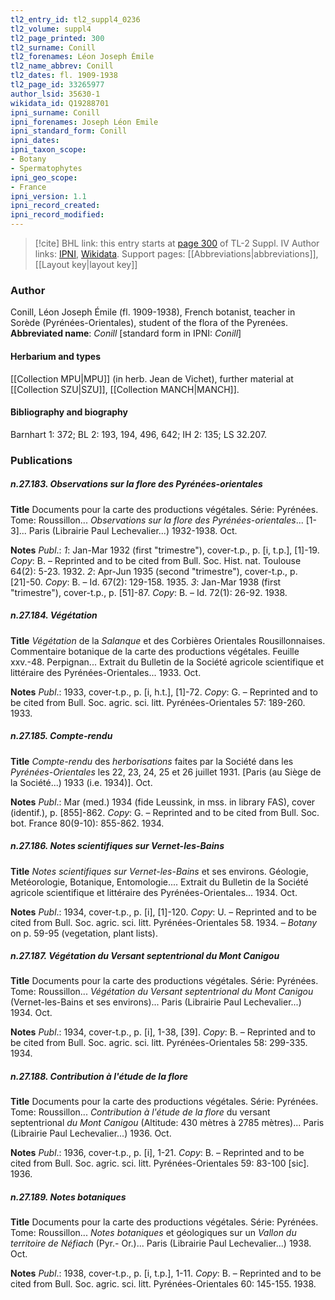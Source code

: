 ```yaml
---
tl2_entry_id: tl2_suppl4_0236
tl2_volume: suppl4
tl2_page_printed: 300
tl2_surname: Conill
tl2_forenames: Léon Joseph Émile
tl2_name_abbrev: Conill
tl2_dates: fl. 1909-1938
tl2_page_id: 33265977
author_lsid: 35630-1
wikidata_id: Q19288701
ipni_surname: Conill
ipni_forenames: Joseph Léon Emile
ipni_standard_form: Conill
ipni_dates: 
ipni_taxon_scope: 
- Botany
- Spermatophytes
ipni_geo_scope: 
- France
ipni_version: 1.1
ipni_record_created: 
ipni_record_modified:
---
```


> [!cite] BHL link: this entry starts at [page 300](https://www.biodiversitylibrary.org/page/33265977) of TL-2 Suppl. IV
> Author links: [IPNI](https://www.ipni.org/a/35630-1), [Wikidata](https://www.wikidata.org/wiki/Q19288701). Support pages: [[Abbreviations|abbreviations]], [[Layout key|layout key]]

### Author

Conill, Léon Joseph Émile (fl. 1909-1938), French botanist, teacher in Sorède (Pyrénées-Orientales), student of the flora of the Pyrenées. 
**Abbreviated name**: *Conill* \[standard form in IPNI: *Conill*\]

#### Herbarium and types

[[Collection MPU|MPU]] (in herb. Jean de Vichet), further material at [[Collection SZU|SZU]], [[Collection MANCH|MANCH]].

#### Bibliography and biography

Barnhart 1: 372; BL 2: 193, 194, 496, 642; IH 2: 135; LS 32.207.

### Publications

##### n.27.183. Observations sur la flore des Pyrénées-orientales

**Title**
Documents pour la carte des productions végétales. Série: Pyrénées. Tome: Roussillon... *Observations sur la flore des Pyrénées-orientales*... \[1-3\]... Paris (Librairie Paul Lechevalier...) 1932-1938. Oct.

**Notes**
*Publ*.: *1*: Jan-Mar 1932 (first "trimestre"), cover-t.p., p. \[i, t.p.\], \[1\]-19. *Copy*: B. – Reprinted and to be cited from Bull. Soc. Hist. nat. Toulouse 64(2): 5-23. 1932.
*2*: Apr-Jun 1935 (second "trimestre"), cover-t.p., p. \[21\]-50. *Copy*: B. – Id. 67(2): 129-158. 1935.
*3*: Jan-Mar 1938 (first "trimestre"), cover-t.p., p. \[51\]-87. *Copy*: B. – Id. 72(1): 26-92. 1938.

##### n.27.184. Végétation

**Title**
*Végétation* de la *Salanque* et des Corbières Orientales Rousillonnaises. Commentaire botanique de la carte des productions végétales. Feuille xxv.-48. Perpignan... Extrait du Bulletin de la Société agricole scientifique et littéraire des Pyrénées-Orientales... 1933. Oct.

**Notes**
*Publ*.: 1933, cover-t.p., p. \[i, h.t.\], \[1\]-72. *Copy*: G. – Reprinted and to be cited from Bull. Soc. agric. sci. litt. Pyrénées-Orientales 57: 189-260. 1933.

##### n.27.185. Compte-rendu

**Title**
*Compte-rendu* des *herborisations* faites par la Société dans les *Pyrénées-Orientales* les 22, 23, 24, 25 et 26 juillet 1931. \[Paris (au Siège de la Société...) 1933 (i.e. 1934)\]. Oct.

**Notes**
*Publ*.: Mar (med.) 1934 (fide Leussink, in mss. in library FAS), cover (identif.), p. \[855\]-862.
*Copy*: G. – Reprinted and to be cited from Bull. Soc. bot. France 80(9-10): 855-862. 1934.

##### n.27.186. Notes scientifiques sur Vernet-les-Bains

**Title**
*Notes scientifiques sur Vernet-les-Bains* et ses environs. Géologie, Metéorologie, Botanique, Entomologie.... Extrait du Bulletin de la Société agricole scientifique et littéraire des Pyrénées-Orientales... 1934. Oct.

**Notes**
*Publ*.: 1934, cover-t.p., p. \[i\], \[1\]-120. *Copy*: U. – Reprinted and to be cited from Bull. Soc. agric. sci. litt. Pyrénées-Orientales 58. 1934. – *Botany* on p. 59-95 (vegetation, plant lists).

##### n.27.187. Végétation du Versant septentrional du Mont Canigou

**Title**
Documents pour la carte des productions végétales. Série: Pyrénées. Tome: Roussillon... *Végétation du Versant septentrional du Mont Canigou* (Vernet-les-Bains et ses environs)... Paris (Librairie Paul Lechevalier...) 1934. Oct.

**Notes**
*Publ*.: 1934, cover-t.p., p. \[i\], 1-38, \[39\]. *Copy*: B. – Reprinted and to be cited from Bull. Soc. agric. sci. litt. Pyrénées-Orientales 58: 299-335. 1934.

##### n.27.188. Contribution à l'étude de la flore

**Title**
Documents pour la carte des productions végétales. Série: Pyrénées. Tome: Roussillon... *Contribution à l'étude de la flore* du versant septentrional *du Mont Canigou* (Altitude: 430 mètres à 2785 mètres)... Paris (Librairie Paul Lechevalier...) 1936. Oct.

**Notes**
*Publ*.: 1936, cover-t.p., p. \[i\], 1-21. *Copy*: B. – Reprinted and to be cited from Bull. Soc. agric. sci. litt. Pyrénées-Orientales 59: 83-100 \[sic\]. 1936.

##### n.27.189. Notes botaniques

**Title**
Documents pour la carte des productions végétales. Série: Pyrénées. Tome: Roussillon... *Notes botaniques* et géologiques sur un *Vallon du territoire de Néfiach* (Pyr.- Or.)... Paris (Librairie Paul Lechevalier...) 1938. Oct.

**Notes**
*Publ*.: 1938, cover-t.p., p. \[i, t.p.\], 1-11. *Copy*: B. – Reprinted and to be cited from Bull. Soc. agric. sci. litt. Pyrénées-Orientales 60: 145-155. 1938.

